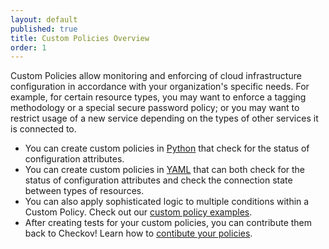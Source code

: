 ```yaml
---
layout: default
published: true
title: Custom Policies Overview
order: 1
---
```


Custom Policies allow monitoring and enforcing of cloud infrastructure configuration in accordance with your organization's specific needs. For example, for certain resource types, you may want to enforce a tagging methodology or a special secure password policy; or you may want to restrict usage of a new service depending on the types of other services it is connected to.

* You can create custom policies in [Python](../Custom%Policies/Create%Python%Policies.md) that check for the status of configuration attributes.
* You can create custom policies in [YAML](../Custom%Policies/Create%YAML%Policies.md) that can both check for the status of configuration attributes and check the connection state between types of resources.
* You can also apply sophisticated logic to multiple conditions within a Custom Policy. Check out our [custom policy examples](../Custom%Policies/Examples.md).
* After creating tests for your custom policies, you can contribute them back to Checkov! Learn how to [contibute your policies](../Contribution/Contribute%New%Policy.md).

